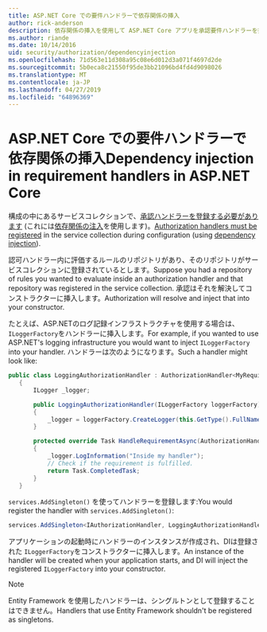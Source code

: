 ```yaml
---
title: ASP.NET Core での要件ハンドラーで依存関係の挿入
author: rick-anderson
description: 依存関係の挿入を使用して ASP.NET Core アプリを承認要件ハンドラーを挿入する方法について説明します。
ms.author: riande
ms.date: 10/14/2016
uid: security/authorization/dependencyinjection
ms.openlocfilehash: 71d563e11d308a95c08e6d012d3a071f4697d2de
ms.sourcegitcommit: 5b0eca8c21550f95de3bb21096bd4fd4d9098026
ms.translationtype: MT
ms.contentlocale: ja-JP
ms.lasthandoff: 04/27/2019
ms.locfileid: "64896369"
---
```

# <a name="dependency-injection-in-requirement-handlers-in-aspnet-core"></a><span data-ttu-id="648af-103">ASP.NET Core での要件ハンドラーで依存関係の挿入</span><span class="sxs-lookup"><span data-stu-id="648af-103">Dependency injection in requirement handlers in ASP.NET Core</span></span>

<a name="security-authorization-di"></a>

<span data-ttu-id="648af-104">構成の中にあるサービスコレクションで、[承認ハンドラーを登録する必要があります](xref:security/authorization/policies#handler-registration) (これには[依存関係の注入](xref:fundamentals/dependency-injection)を使用します)。</span><span class="sxs-lookup"><span data-stu-id="648af-104">[Authorization handlers must be registered](xref:security/authorization/policies#handler-registration) in the service collection during configuration (using [dependency injection](xref:fundamentals/dependency-injection)).</span></span>

<span data-ttu-id="648af-105">認可ハンドラー内に評価するルールのリポジトリがあり、そのリポジトリがサービスコレクションに登録されているとします。</span><span class="sxs-lookup"><span data-stu-id="648af-105">Suppose you had a repository of rules you wanted to evaluate inside an authorization handler and that repository was registered in the service collection.</span></span> <span data-ttu-id="648af-106">承認はそれを解決してコンストラクターに挿入します。</span><span class="sxs-lookup"><span data-stu-id="648af-106">Authorization will resolve and inject that into your constructor.</span></span>

<span data-ttu-id="648af-107">たとえば、ASP.NETのログ記録インフラストラクチャを使用する場合は、`ILoggerFactory`をハンドラーに挿入します。</span><span class="sxs-lookup"><span data-stu-id="648af-107">For example, if you wanted to use ASP.NET's logging infrastructure you would want to inject `ILoggerFactory` into your handler.</span></span> <span data-ttu-id="648af-108">ハンドラーは次のようになります。</span><span class="sxs-lookup"><span data-stu-id="648af-108">Such a handler might look like:</span></span>

```csharp
public class LoggingAuthorizationHandler : AuthorizationHandler<MyRequirement>
   {
       ILogger _logger;

       public LoggingAuthorizationHandler(ILoggerFactory loggerFactory)
       {
           _logger = loggerFactory.CreateLogger(this.GetType().FullName);
       }

       protected override Task HandleRequirementAsync(AuthorizationHandlerContext context, MyRequirement requirement)
       {
           _logger.LogInformation("Inside my handler");
           // Check if the requirement is fulfilled.
           return Task.CompletedTask;
       }
   }
   ```

<span data-ttu-id="648af-109">`services.AddSingleton()` を使ってハンドラーを登録します:</span><span class="sxs-lookup"><span data-stu-id="648af-109">You would register the handler with `services.AddSingleton()`:</span></span>

```csharp
services.AddSingleton<IAuthorizationHandler, LoggingAuthorizationHandler>();
```

<span data-ttu-id="648af-110">アプリケーションの起動時にハンドラーのインスタンスが作成され、DIは登録された `ILoggerFactory`をコンストラクターに挿入します。</span><span class="sxs-lookup"><span data-stu-id="648af-110">An instance of the handler will be created when your application starts, and DI will inject the registered `ILoggerFactory` into your constructor.</span></span>

> [!NOTE]
> <span data-ttu-id="648af-111">Entity Framework を使用したハンドラーは、シングルトンとして登録することはできません。</span><span class="sxs-lookup"><span data-stu-id="648af-111">Handlers that use Entity Framework shouldn't be registered as singletons.</span></span>
